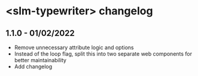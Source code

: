 # &lt;slm-typewriter&gt; changelog

## 1.1.0 - 01/02/2022

- Remove unnecessary attribute logic and options
- Instead of the loop flag, split this into two separate web components for better maintainability
- Add changelog
